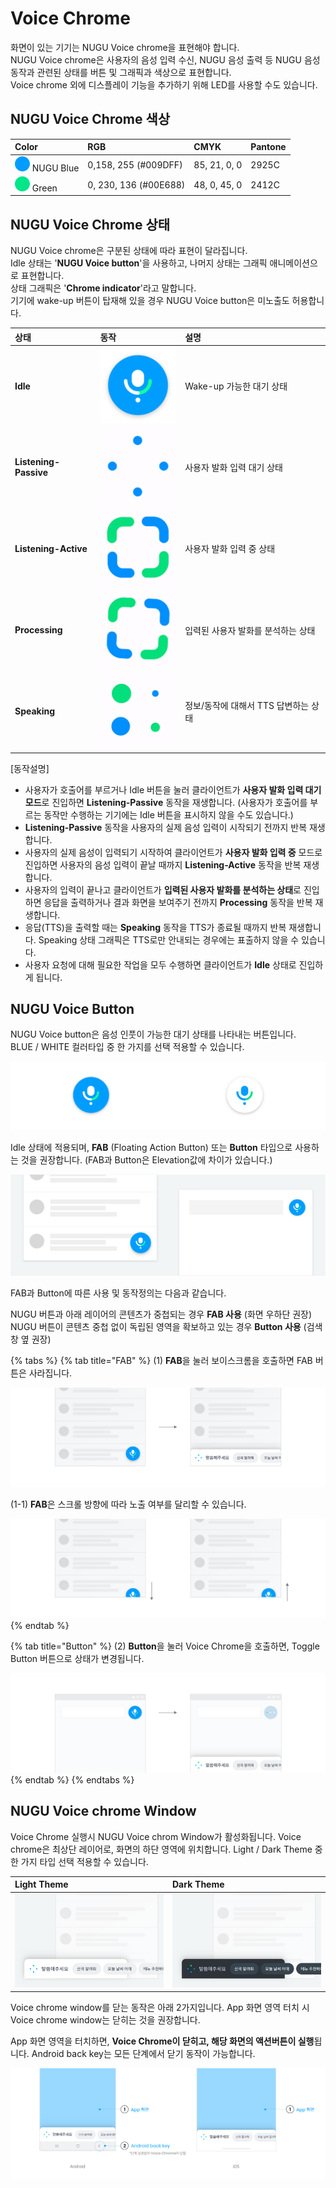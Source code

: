 # Voice Chrome

화면이 있는 기기는 NUGU Voice chrome을 표현해야 합니다.  
NUGU Voice chrome은 사용자의 음성 입력 수신, NUGU 음성 출력 등 NUGU 음성 동작과 관련된 상태를 버튼 및 그래픽과 색상으로 표현합니다.  
Voice chrome 외에 디스플레이 기능을 추가하기 위해 LED를 사용할 수도 있습니다.

## **NUGU Voice Chrome 색상** 

| Color | RGB | CMYK | Pantone |
| :--- | :--- | :--- | :--- |
| ![](../../.gitbook/assets/color_nugublue%20%281%29.png) NUGU Blue | 0,158, 255 \(\#009DFF\) | 85, 21, 0, 0 | 2925C |
| ![](../../.gitbook/assets/color_green.png) Green | 0, 230, 136 \(\#00E688\) | 48, 0, 45, 0 | 2412C |

## **NUGU Voice Chrome 상태** 

NUGU Voice chrome은 구분된 상태에 따라 표현이 달라집니다.  
Idle 상태는 '**NUGU Voice button**'을 사용하고, 나머지 상태는 그래픽 애니메이션으로 표현합니다.  
상태 그래픽은 '**Chrome indicator**'라고 말합니다.  
기기에 wake-up 버튼이 탑재해 있을 경우 NUGU Voice button은 미노출도 허용합니다.

| **상태**  | **동작** | **설명** |
| :--- | :--- | :--- |
| **Idle** | ![](../../.gitbook/assets/00-idle.png)  | Wake-up 가능한 대기 상태 |
| **Listening-Passive** | ![](../../.gitbook/assets/01-listening_passive.gif) | 사용자 발화 입력 대기 상태 |
| **Listening-Active** | ![](../../.gitbook/assets/02-listening_active.gif) | 사용자 발화 입력 중 상태 |
| **Processing** | ![](../../.gitbook/assets/03-processing.gif) | 입력된 사용자 발화를 분석하는 상태 |
| **Speaking** | ![](../../.gitbook/assets/04-speaking.gif) | 정보/동작에 대해서 TTS 답변하는 상태 |

\[동작설명\]

* 사용자가 호출어를 부르거나 Idle 버튼을 눌러 클라이언트가 **사용자 발화 입력 대기 모드**로 진입하면 **Listening-Passive** 동작을 재생합니다.  \(사용자가 호출어를 부르는 동작만 수행하는 기기에는 Idle 버튼을 표시하지 않을 수도 있습니다.\)
* **Listening-Passive** 동작을 사용자의 실제 음성 입력이 시작되기 전까지 반복 재생합니다.
* 사용자의 실제 음성이 입력되기 시작하여 클라이언트가 **사용자 발화 입력 중** 모드로 진입하면 사용자의 음성 입력이 끝날 때까지 **Listening-Active** 동작을 반복 재생합니다.
* 사용자의 입력이 끝나고 클라이언트가 **입력된 사용자 발화를 분석하는 상태**로 진입하면 응답을 출력하거나 결과 화면을 보여주기 전까지 **Processing** 동작을 반복 재생합니다.
* 응답\(TTS\)을 출력할 때는 **Speaking** 동작을 TTS가 종료될 때까지 반복 재생합니다.  Speaking 상태 그래픽은 TTS로만 안내되는 경우에는 표출하지 않을 수 있습니다. 
* 사용자 요청에 대해 필요한 작업을 모두 수행하면 클라이언트가 **Idle** 상태로 진입하게 됩니다.

## **NUGU Voice Button**

NUGU Voice button은 음성 인풋이 가능한 대기 상태를 나타내는 버튼입니다.  
BLUE / WHITE 컬러타입 중 한 가지를 선택 적용할 수 있습니다.

![\(&#xC88C;\) BLUE / \(&#xC6B0;\) WHITE](../../.gitbook/assets/nugu-voice-button_type%20%281%29.png)

  
Idle 상태에 적용되며, **FAB** \(Floating Action Button\) 또는 **Button** 타입으로 사용하는 것을 권장합니다.                           \(FAB과 Button은 Elevation값에 차이가 있습니다.\)

![\(1\) FAB /  \(2\) Button](../../.gitbook/assets/nugu-voice-button.png)

FAB과 Button에 따른 사용 및 동작정의는 다음과 같습니다.

NUGU 버튼과 아래 레이어의 콘텐츠가 중첩되는 경우 **FAB 사용** \(화면 우하단 권장\)                                                                                              NUGU 버튼이 콘텐츠 중첩 없이 독립된 영역을 확보하고 있는 경우 **Button 사용** \(검색창 옆  권장\) 

{% tabs %}
{% tab title="FAB" %}
\(1\) **FAB**을 눌러 보이스크롬을 호출하면 FAB 버튼은 사라집니다.

![](../../.gitbook/assets/fab_1%20%283%29.png)

\(1-1\) **FAB**은 스크롤 방향에 따라 노출 여부를 달리할 수 있습니다.

![\(&#xC88C;\) Scroll down / \(&#xC6B0;\) Scroll up \(&#xC138;&#xB85C; &#xC2A4;&#xD06C;&#xB864;&#xC774; &#xC788;&#xB294; &#xB514;&#xBC14;&#xC774;&#xC2A4;&#xC5D0; &#xC801;&#xC6A9; &#xAC00;&#xB2A5;\)](../../.gitbook/assets/fab_2%20%282%29.png)
{% endtab %}

{% tab title="Button" %}
\(2\) **Button**을 눌러 Voice Chrome을 호출하면, Toggle Button 버튼으로 상태가 변경됩니다.

![Toggle Button&#xC740; &#xD22C;&#xBA85;&#xB3C4;&#xAC00; &#xC801;&#xC6A9;&#xB41C; Container&#xC5D0; &#xB3C4;&#xD2B8; &#xC560;&#xB2C8;&#xBA54;&#xC774;&#xC158;&#xC774; &#xC801;&#xC6A9;&#xB429;&#xB2C8;&#xB2E4;.](../../.gitbook/assets/button_1.png)
{% endtab %}
{% endtabs %}

## **NUGU Voice chrome Window**

Voice Chrome 실행시 NUGU Voice chrom Window가 활성화됩니다. Voice chrome은 최상단 레이어로, 화면의 하단 영역에 위치합니다. Light / Dark Theme  중 한 가지 타입 선택 적용할 수 있습니다.

| Light Theme |  Dark Theme |
| :--- | :--- |
| ![](../../.gitbook/assets/voicechrome_light%20%281%29.png) | ![](../../.gitbook/assets/voicechrome_dark.png) |

Voice chrome window를 닫는 동작은 아래 2가지입니다. App 화면 영역 터치 시 Voice chrome window는 닫히는 것을 권장합니다.

App 화면 영역을 터치하면, **Voice Chrome이 닫히고, 해당 화면의 액션버튼이 실행**됩니다.                                                               Android back key는 모든 단계에서 닫기 동작이 가능합니다.

![\(1\) App &#xD654;&#xBA74; &#xB2EB;&#xAE30;&#xB294; Listening-passive/Listening-active &#xB2E8;&#xACC4;&#xC5D0;&#xC11C; &#xC791;&#xB3D9;&#xB429;&#xB2C8;&#xB2E4;. \(Processing&#xC740; &#xB2EB;&#xAE30;&#xB3D9;&#xC791; &#xD558;&#xC9C0; &#xC54A;&#xC74C;\) ](../../.gitbook/assets/close%20%281%29.png)



